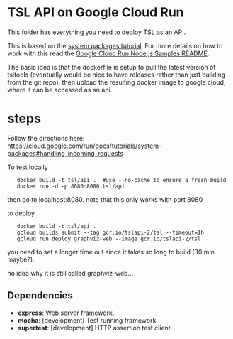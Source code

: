 # TSL API on Google Cloud Run

This folder has everything you need to deploy TSL as an API.

This is based on the [system packages tutorial](https://cloud.google.com/run/docs/tutorials/system-packages).
For more details on how to work with this read the [Google Cloud Run Node.js Samples README](https://github.com/GoogleCloudPlatform/nodejs-docs-samples/tree/main/run).

The basic idea is that the dockerfile is setup to pull the latest version of tsltools (eventually would be nice to have releases rather than just building from the git repo), then upload the resulting docker image to google cloud, where it can be accessed as an api.

# steps

Follow the directions here: https://cloud.google.com/run/docs/tutorials/system-packages#handling_incoming_requests

To test locally

```
   docker build -t tsl/api .  #use --no-cache to ensure a fresh build
   docker run -d -p 8080:8080 tsl/api
```

then go to localhost:8080. note that this only works with port 8080

to deploy

```
   docker build -t tsl/api . 
   gcloud builds submit --tag gcr.io/tslapi-2/tsl --timeout=1h
   gcloud run deploy graphviz-web --image gcr.io/tslapi-2/tsl
```

you need to set a longer time out since it takes so long to build (30 min maybe?).

no idea why it is still called graphviz-web...


## Dependencies

* **express**: Web server framework.
* **mocha**: [development] Test running framework.
* **supertest**: [development] HTTP assertion test client.
